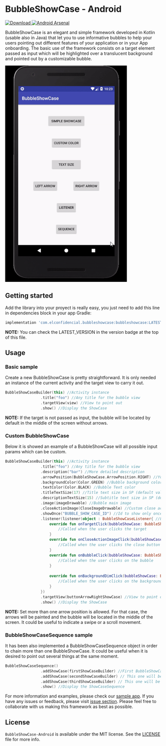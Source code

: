 # BubbleShowCase - Android
 [ ![Download](https://api.bintray.com/packages/laboratorioec/Laboratorio-apps/BubbleShowCase/images/download.svg) ](https://bintray.com/laboratorioec/Laboratorio-apps/BubbleShowCase/_latestVersion)
 [![Android Arsenal]( https://img.shields.io/badge/Android%20Arsenal-BubbleShowCase-green.svg?style=flat )]( https://android-arsenal.com/details/1/7119 )

BubbleShowCase is an elegant and simple framework developed in Kotlin (usable also in Java) that let you to use informative bubbles to help your users pointing out different features of your application or in your App onboarding. The basic use of the framework consists on a target element passed as input which will be highlighted over a translucent background and pointed out by a customizable bubble.

<img src="resources/usage_sample.gif" alt="GIF" height="700"/>

## Getting started

Add the library into your proyect is really easy, you just need to add this line in dependencies block in your app Gradle:
```groovy
implementation 'com.elconfidencial.bubbleshowcase:bubbleshowcase:LATEST_VERSION'
```
**NOTE:** You can check the LATEST_VERSION in the version badge at the top of this file.

## Usage
### Basic sample

Create a new BubbleShowCase is pretty straightforward. It is only needed an instance of the current activity and the target view to carry it out.
```kotlin
BubbleShowCaseBuilder(this) //Activity instance
                .title("foo") //Any title for the bubble view
                .targetView(view) //View to point out
                .show() //Display the ShowCase
```
**NOTE:** If the target is not passed as input, the bubble will be located by default in the middle of the screen without arrows.

### Custom BubbleShowCase

Below it is showed an example of a BubbleShowCase will all possible input params which can be custom.

```kotlin
BubbleShowCaseBuilder(this) //Activity instance
                .title("foo") //Any title for the bubble view
                .description("bar") //More detailed description
                .arrowPosition(BubbleShowCase.ArrowPosition.RIGHT) //You can force the position of the arrow to change the location of the bubble.
                .backgroundColor(Color.GREEN) //Bubble background color
                .textColor(Color.BLACK) //Bubble Text color
                .titleTextSize(17) //Title text size in SP (default value 16sp)
                .descriptionTextSize(15) //Subtitle text size in SP (default value 14sp)
                .image(imageDrawable) //Bubble main image
                .closeActionImage(CloseImageDrawable) //Custom close action image
                .showOnce("BUBBLE_SHOW_CASE_ID") //Id to show only once the BubbleShowCase
                .listener(listener(object : BubbleShowCaseListener{ //Listener for user actions
                    override fun onTargetClick(bubbleShowCase: BubbleShowCase) {
                        //Called when the user clicks the target
                    }
                    override fun onCloseActionImageClick(bubbleShowCase: BubbleShowCase) {
                        //Called when the user clicks the close button
                    }
                    override fun onBubbleClick(bubbleShowCase: BubbleShowCase) {
                        //Called when the user clicks on the bubble
                    }

                    override fun onBackgroundDimClick(bubbleShowCase: BubbleShowCase) {
                        //Called when the user clicks on the background dim
                    }
                })
                .targetView(buttonArrowRightShowCase) //View to point out
                .show() //Display the ShowCase
```

**NOTE:** Set more than one arrow position is allowed. For that case, the arrows will be painted and the bubble will be located in the middle of the screen. It could be useful to indicate a swipe or a scroll movement.

### BubbleShowCaseSequence sample

It has been also implemented a BubbleShowCaseSequence object in order to chain more than one BubbleShowCase. It could be useful when it is desired to point out several things at the same moment.
```kotlin
BubbleShowCaseSequence()
                .addShowCase(firstShowCaseBuilder) //First BubbleShowCase to show
                .addShowCase(secondShowCaseBuilder) // This one will be showed when firstShowCase is dismissed
                .addShowCase(thirdShowCaseBuilder) // This one will be showed when secondShowCase is dismissed
                .show() //Display the ShowCaseSequence
```

For more information and examples, please check our [sample app](/app).
If you have any issues or feedback, please visit [issue section](https://github.com/ECLaboratorio/BubbleShowCase-Android/issues).
Please feel free to collaborate with us making this framework as best as possible.

## License

`BubbleShowCase-Android` is available under the MIT license. See the [LICENSE](/LICENSE) file for more info.
